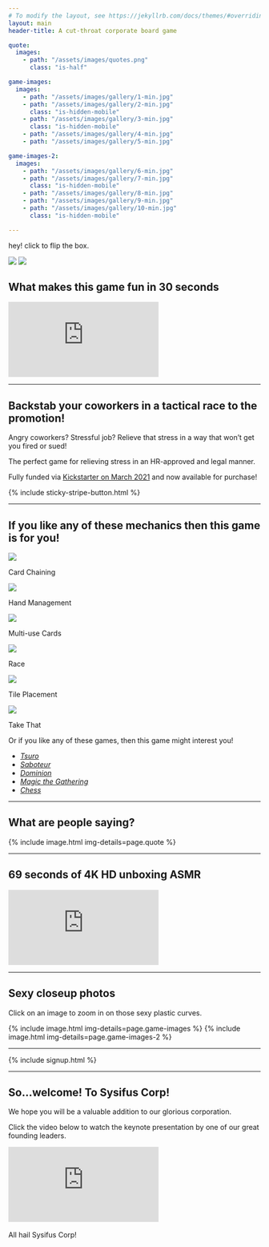 ```yaml
---
# To modify the layout, see https://jekyllrb.com/docs/themes/#overriding-theme-defaults
layout: main
header-title: A cut-throat corporate board game

quote:
  images:
    - path: "/assets/images/quotes.png"
      class: "is-half"

game-images:
  images:
    - path: "/assets/images/gallery/1-min.jpg"
    - path: "/assets/images/gallery/2-min.jpg"
      class: "is-hidden-mobile"
    - path: "/assets/images/gallery/3-min.jpg"
      class: "is-hidden-mobile"
    - path: "/assets/images/gallery/4-min.jpg"
    - path: "/assets/images/gallery/5-min.jpg"

game-images-2:
  images:
    - path: "/assets/images/gallery/6-min.jpg"
    - path: "/assets/images/gallery/7-min.jpg"
      class: "is-hidden-mobile"
    - path: "/assets/images/gallery/8-min.jpg"
    - path: "/assets/images/gallery/9-min.jpg"
    - path: "/assets/images/gallery/10-min.jpg"
      class: "is-hidden-mobile"

---
```


<script>
flipBox = () => {
  const heroImage = document.getElementById("heroImage");
  if (heroImage.src.indexOf("Box1.png") != -1){
    heroImage.src = "/assets/images/gallery/Box2.png"
  }
  else {
    heroImage.src = "/assets/images/gallery/Box1.png"
  }
  document.getElementById("boxFlipper").classList.toggle("is-flipped");
}
</script>

<div onclick="flipBox()" class="heroImage no-select">
  <p id="boxFlipper" class="flipBox">hey! click to flip the box.</p>
  <img id="heroImage" src="/assets/images/gallery/Box1.png" />
  <img class="is-invisible" src="/assets/images/gallery/Box2.png" />
</div>

## What makes this game fun in 30 seconds

<div class="video-container is-threequarter">
  <iframe class="video" src="https://www.youtube.com/embed/OOGUH8D_7qI" frameborder="0" allow="accelerometer; autoplay; clipboard-write; encrypted-media; gyroscope; picture-in-picture" allowfullscreen></iframe>
</div>

---

## Backstab your coworkers in a tactical race to the promotion!

Angry coworkers? Stressful job? Relieve that stress in a way that won’t get you fired or sued!

The perfect game for relieving stress in an HR-approved and legal manner.

Fully funded via <a href="https://www.kickstarter.com/projects/pegasusgamesnyc/welcome-to-sysifus-corp-a-cut-throat-corporate-board-game">Kickstarter on March 2021</a> and now available for purchase!

{% include sticky-stripe-button.html %}

---

## If you like any of these mechanics then this game is for you!

<div class="gameIconsWrapper is-display-flex">
  <div class="gameIconWrapper">
    <img class="gameIcon" src="/assets/images/icons/card chaining.png" />
    <p class="gameIconText">Card Chaining</p>
  </div>
  <div class="gameIconWrapper">
    <img class="gameIcon" src="/assets/images/icons/hand management.png" />
    <p class="gameIconText">Hand Management</p>
  </div>
  <div class="gameIconWrapper">
    <img class="gameIcon" src="/assets/images/icons/multi-use cards.png" />
    <p class="gameIconText">Multi-use Cards</p>
  </div>
  <div class="gameIconWrapper">
    <img class="gameIcon" src="/assets/images/icons/race.png" />
    <p class="gameIconText">Race</p>
  </div>
  <div class="gameIconWrapper">
    <img class="gameIcon" src="/assets/images/icons/tile placement.png" />
    <p class="gameIconText">Tile Placement</p>
  </div>
  <div class="gameIconWrapper">
    <img class="gameIcon" src="/assets/images/icons/take that.png" />
    <p class="gameIconText">Take That</p>
  </div>
</div>

Or if you like any of these games, then this game might interest you!

- [_Tsuro_](https://boardgamegeek.com/boardgame/16992/tsuro)
- [_Saboteur_](https://boardgamegeek.com/boardgame/9220/saboteur)
- [_Dominion_](https://boardgamegeek.com/boardgame/36218/dominion)
- [_Magic the Gathering_](https://boardgamegeek.com/boardgame/463/magic-gathering)
- [_Chess_](https://boardgamegeek.com/boardgame/171/chess)

---

## What are people saying?

{% include image.html img-details=page.quote %}

---

## 69 seconds of 4K HD unboxing ASMR

<div class="video-container is-threequarter">
  <iframe class="video" src="https://www.youtube.com/embed/faNubeIbLTk" frameborder="0" allow="accelerometer; autoplay; clipboard-write; encrypted-media; gyroscope; picture-in-picture" allowfullscreen></iframe>
</div>

---

## Sexy closeup photos

Click on an image to zoom in on those sexy plastic curves.

{% include image.html img-details=page.game-images %}
{% include image.html img-details=page.game-images-2 %}

---

{% include signup.html %}

---

## So...welcome! To Sysifus Corp!

We hope you will be a valuable addition to our glorious corporation.

Click the video below to watch the keynote presentation by one of our great founding leaders.

<div class="video-container is-threequarter">
  <iframe class="video" src="https://www.youtube.com/embed/9gfzyzldHC0" frameborder="0" allow="accelerometer; autoplay; clipboard-write; encrypted-media; gyroscope; picture-in-picture" allowfullscreen></iframe>
</div>

<br>
All hail Sysifus Corp!
